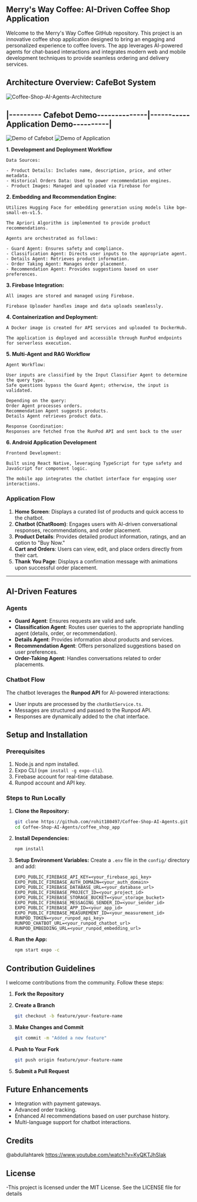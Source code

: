 ## Merry's Way Coffee: AI-Driven Coffee Shop Application

Welcome to the Merry's Way Coffee GitHub repository. This project is an innovative coffee shop application designed to bring an engaging and personalized experience to coffee lovers. The app leverages AI-powered agents for chat-based interactions and integrates modern web and mobile development techniques to provide seamless ordering and delivery services.

## Architecture Overview: CafeBot System
![Coffee-Shop-AI-Agents-Architecture](https://github.com/user-attachments/assets/f494e797-fdc4-4d4e-9afc-3d8a12c3ca9d)


## |--------- Cafebot Demo--------------|-----------Application Demo----------|
![Demo of Cafebot](demo/CafeBot-Demo.gif) 
![Demo of Application](demo/App-Demo.gif)


**1. Development and Deployment Workflow**

    Data Sources:

    - Product Details: Includes name, description, price, and other metadata.
    - Historical Orders Data: Used to power recommendation engines.
    - Product Images: Managed and uploaded via Firebase for 

**2. Embedding and Recommendation Engine:**

    Utilizes Hugging Face for embedding generation using models like bge-small-en-v1.5.

    The Apriori Algorithm is implemented to provide product recommendations.

    Agents are orchestrated as follows:

    - Guard Agent: Ensures safety and compliance.
    - Classification Agent: Directs user inputs to the appropriate agent.
    - Details Agent: Retrieves product information.
    - Order Taking Agent: Manages order placement.
    - Recommendation Agent: Provides suggestions based on user preferences.

**3. Firebase Integration:**

    All images are stored and managed using Firebase.

    Firebase Uploader handles image and data uploads seamlessly.

**4. Containerization and Deployment:**

    A Docker image is created for API services and uploaded to DockerHub.

    The application is deployed and accessible through RunPod endpoints for serverless execution.


**5. Multi-Agent and RAG Workflow**

    Agent Workflow:

    User inputs are classified by the Input Classifier Agent to determine the query type.
    Safe questions bypass the Guard Agent; otherwise, the input is validated.
    
    Depending on the query:
    Order Agent processes orders.
    Recommendation Agent suggests products.
    Details Agent retrieves product data.
    
    Response Coordination:
    Responses are fetched from the RunPod API and sent back to the user


**6. Android Application Development**

    Frontend Development:

    Built using React Native, leveraging TypeScript for type safety and JavaScript for component logic.

    The mobile app integrates the chatbot interface for engaging user interactions.

### **Application Flow**

1. **Home Screen**: Displays a curated list of products and quick access to the chatbot.
2. **Chatbot (ChatRoom)**: Engages users with AI-driven conversational responses, recommendations, and order placement.
3. **Product Details**: Provides detailed product information, ratings, and an option to "Buy Now."
4. **Cart and Orders**: Users can view, edit, and place orders directly from their cart.
5. **Thank You Page**: Displays a confirmation message with animations upon successful order placement.

---

## AI-Driven Features

### **Agents**
- **Guard Agent**: Ensures requests are valid and safe.
- **Classification Agent**: Routes user queries to the appropriate handling agent (details, order, or recommendation).
- **Details Agent**: Provides information about products and services.
- **Recommendation Agent**: Offers personalized suggestions based on user preferences.
- **Order-Taking Agent**: Handles conversations related to order placements.

### **Chatbot Flow**
The chatbot leverages the **Runpod API** for AI-powered interactions:
- User inputs are processed by the `chatBotService.ts`.
- Messages are structured and passed to the Runpod API.
- Responses are dynamically added to the chat interface.


## Setup and Installation

### **Prerequisites**
1. Node.js and npm installed.
2. Expo CLI (`npm install -g expo-cli`).
3. Firebase account for real-time database.
4. Runpod account and API key.

### **Steps to Run Locally**
1. **Clone the Repository:**
    ```bash
    git clone https://github.com/rohit180497/Coffee-Shop-AI-Agents.git
    cd Coffee-Shop-AI-Agents/coffee_shop_app
    ```

2. **Install Dependencies:**
    ```bash
    npm install
    ```

3. **Setup Environment Variables:**
   Create a `.env` file in the `config/` directory and add:
   ```env
   EXPO_PUBLIC_FIREBASE_API_KEY=<your_firebase_api_key>
   EXPO_PUBLIC_FIREBASE_AUTH_DOMAIN=<your_auth_domain>
   EXPO_PUBLIC_FIREBASE_DATABASE_URL=<your_database_url>
   EXPO_PUBLIC_FIREBASE_PROJECT_ID=<your_project_id>
   EXPO_PUBLIC_FIREBASE_STORAGE_BUCKET=<your_storage_bucket>
   EXPO_PUBLIC_FIREBASE_MESSAGING_SENDER_ID=<your_sender_id>
   EXPO_PUBLIC_FIREBASE_APP_ID=<your_app_id>
   EXPO_PUBLIC_FIREBASE_MEASUREMENT_ID=<your_measurement_id>
   RUNPOD_TOKEN=<your_runpod_api_key>
   RUNPOD_CHATBOT_URL=<your_runpod_chatbot_url>
   RUNPOD_EMBEDDING_URL=<your_runpod_embedding_url>

4. **Run the App:**
    ```bash
    npm start expo -c
    ```


## Contribution Guidelines

I welcome contributions from the community. Follow these steps:

1. **Fork the Repository**

2. **Create a Branch**
    ```bash
    git checkout -b feature/your-feature-name
    ```
3. **Make Changes and Commit**
    ```bash
    git commit -m "Added a new feature"
    ```

4. **Push to Your Fork**
    ```bash
    git push origin feature/your-feature-name
    ```

5. **Submit a Pull Request**


## Future Enhancements
- Integration with payment gateways.
- Advanced order tracking.
- Enhanced AI recommendations based on user purchase history.
- Multi-language support for chatbot interactions.

## Credits
@abdullahtarek 
https://www.youtube.com/watch?v=KyQKTJhSIak

## License

-This project is licensed under the MIT License. See the LICENSE file for details
